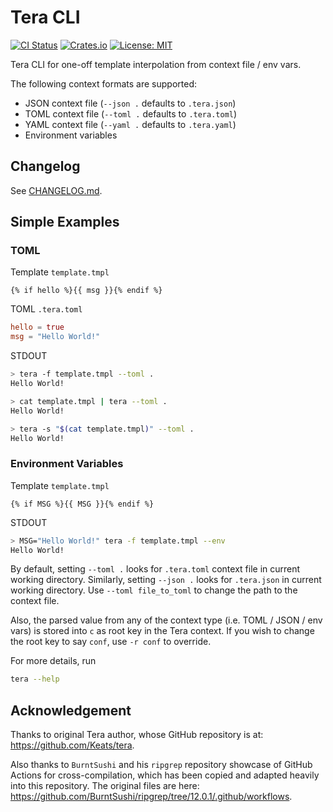 # Tera CLI

[![CI Status](https://img.shields.io/github/workflow/status/guangie88/tera-cli/ci/master?label=ci&logo=github&style=for-the-badge)](https://github.com/guangie88/tera-cli/actions)
[![Crates.io](https://img.shields.io/crates/v/tera-cli?style=for-the-badge)](https://crates.io/crates/tera-cli)
[![License: MIT](https://img.shields.io/github/license/guangie88/tera-cli?style=for-the-badge)](https://opensource.org/licenses/MIT)

Tera CLI for one-off template interpolation from context file / env vars.

The following context formats are supported:

- JSON context file (`--json .` defaults to `.tera.json`)
- TOML context file (`--toml .` defaults to `.tera.toml`)
- YAML context file (`--yaml .` defaults to `.tera.yaml`)
- Environment variables

## Changelog

See [CHANGELOG.md](CHANGELOG.md).

## Simple Examples

### TOML

Template `template.tmpl`

```jinja
{% if hello %}{{ msg }}{% endif %}
```

TOML `.tera.toml`

```toml
hello = true
msg = "Hello World!"
```

STDOUT

```bash
> tera -f template.tmpl --toml .
Hello World!

> cat template.tmpl | tera --toml .
Hello World!

> tera -s "$(cat template.tmpl)" --toml .
Hello World!
```

### Environment Variables

Template `template.tmpl`

```jinja
{% if MSG %}{{ MSG }}{% endif %}
```

STDOUT

```bash
> MSG="Hello World!" tera -f template.tmpl --env
Hello World!
```

By default, setting `--toml .` looks for `.tera.toml` context file in current
working directory. Similarly, setting `--json .` looks for `.tera.json` in
current working directory. Use `--toml file_to_toml` to change the path to the
context file.

Also, the parsed value from any of the context type (i.e. TOML / JSON / env
vars) is stored into `c` as root key in the Tera context. If you wish to change
the root key to say `conf`, use `-r conf` to override.

For more details, run

```bash
tera --help
```

## Acknowledgement

Thanks to original Tera author, whose GitHub repository is at:
<https://github.com/Keats/tera>.

Also thanks to `BurntSushi` and his `ripgrep` repository showcase of GitHub
Actions for cross-compilation, which has been copied and adapted heavily into
this repository. The original files are here:
<https://github.com/BurntSushi/ripgrep/tree/12.0.1/.github/workflows>.
